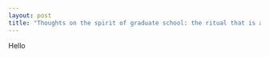 ```yaml
---
layout: post
title: "Thoughts on the spirit of graduate school: the ritual that is a PHD"
---
```



Hello
